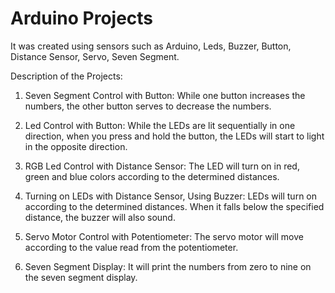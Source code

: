 # Arduino Projects
It was created using sensors such as Arduino, Leds, Buzzer, Button, Distance Sensor, Servo, Seven Segment.

Description of the Projects:

1) Seven Segment Control with Button: While one button increases the numbers, the other button serves to decrease the numbers.

2) Led Control with Button: While the LEDs are lit sequentially in one direction, when you press and hold the button, the LEDs will start to light in the opposite direction.

3) RGB Led Control with Distance Sensor: The LED will turn on in red, green and blue colors according to the determined distances.

4) Turning on LEDs with Distance Sensor, Using Buzzer: LEDs will turn on according to the determined distances. When it falls below the specified distance, the buzzer will also sound.

5) Servo Motor Control with Potentiometer: The servo motor will move according to the value read from the potentiometer.

6) Seven Segment Display: It will print the numbers from zero to nine on the seven segment display.
